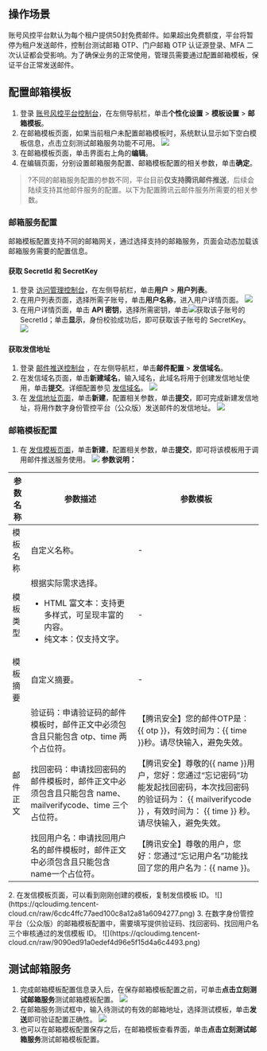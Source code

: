 ## 操作场景
账号风控平台默认为每个租户提供50封免费邮件。如果超出免费额度，平台将暂停为租户发送邮件，控制台测试邮箱 OTP、门户邮箱 OTP 认证源登录、MFA 二次认证都会受影响。为了确保业务的正常使用，管理员需要通过配置邮箱模板，保证平台正常发送邮件。

## 配置邮箱模板
1. 登录 [账号风控平台控制台](https://console.cloud.tencent.com/ciam)，在左侧导航栏，单击**个性化设置** > **模板设置** > **邮箱模板**。
2. 在邮箱模板页面，如果当前租户未配置邮箱模板时，系统默认显示如下空白模板信息，点击立刻测试邮箱服务功能不可用。
![](https://qcloudimg.tencent-cloud.cn/raw/0a384a4d1ec0f7dab7f21fd0280d6809.png)
3. 在邮箱模板页面，单击界面右上角的**编辑**。
4. 在编辑页面，分别设置邮箱服务配置、邮箱模板配置的相关参数，单击**确定**。
>?不同的邮箱服务配置的参数不同，平台目前**仅支持腾讯邮件推送**，后续会陆续支持其他邮件服务的配置。以下为配置腾讯云邮件服务所需要的相关参数。
>

### 邮箱服务配置
邮箱模板配置支持不同的邮箱网关，通过选择支持的邮箱服务，页面会动态加载该邮箱服务需要的配置信息。

#### 获取 SecretId 和 SecretKey
1. 登录 [访问管理控制台](https://console.cloud.tencent.com/cam/overview)，在左侧导航栏，单击**用户** > **用户列表**。
2. 在用户列表页面，选择所需子账号，单击**用户名称**，进入用户详情页面。
	![](https://qcloudimg.tencent-cloud.cn/raw/791d22315769fb873dc9b8afdac1b522.png)
3. 在用户详情页面，单击 **API 密钥**，选择所需密钥，单击![](https://qcloudimg.tencent-cloud.cn/raw/0aa6ed67999bf503415c391177264941.png)获取该子账号的 SecretId；单击**显示**，身份校验成功后，即可获取该子账号的 SecretKey。
    ![](https://qcloudimg.tencent-cloud.cn/raw/2b45843dfc5a3785843827952accfb8d.png)

#### 获取发信地址
1. 登录 [邮件推送控制台](https://console.cloud.tencent.com/ses) ，在左侧导航栏，单击**邮件配置** > **发信域名**。
2. 在发信域名页面，单击**新建域名**，输入域名，此域名将用于创建发信地址使用，单击**提交**。详细配置参见 [发信域名](https://cloud.tencent.com/document/product/1288/55191)。
![](https://qcloudimg.tencent-cloud.cn/raw/293750eca3c3fb1e0d3d08b3a52304ae.png)
3. 在 [发信地址页面](https://console.cloud.tencent.com/ses/address)，单击**新建**，配置相关参数，单击**提交**，即可完成新建发信地址，将用作数字身份管控平台（公众版）发送邮件的发信地址。
![](https://qcloudimg.tencent-cloud.cn/raw/dac57c4477eb67d7f6a216c88cf88da9.png)

### 邮箱模板配置
1. 在 [发信模板页面](https://console.cloud.tencent.com/ses/template)，单击**新建**，配置相关参数，单击**提交**，即可将该模板用于调用邮件推送服务使用。
![](https://qcloudimg.tencent-cloud.cn/raw/52f8eed05915aa1ebf204f9573be8075.png)
**参数说明：**
<table>
<thead>
<tr>
<th>参数名称</th>
<th>参数描述</th>
<th>参数模板</th>
</tr>
</thead>
<tbody><tr>
<td>模板名称</td>
<td>自定义名称。</td>
<td>-</td>
</tr>
<tr>
<td>模板类型</td>
<td>根据实际需求选择。<ul><li> HTML 富文本：支持更多样式，可呈现丰富的内容。</li><li>纯文本：仅支持文字。</ul></li></td>
<td>-</td>
</tr>
<tr>
<td>模板摘要</td>
<td>自定义摘要。</td>
<td>-</td>
</tr>
<tr>
<td  rowspan=3 >邮件正文</td>
<td>验证码：申请验证码的邮件模板时，邮件正文中必须包含且只能包含 otp、time 两个占位符。</td>
<td>【腾讯安全】您的邮件OTP是：{{ otp }}，有效时间为：{{ time }}秒。请尽快输入，避免失效。</td>
</tr>
<tr>
<td>找回密码：申请找回密码的邮件模板时，邮件正文中必须包含且只能包含 name、mailverifycode、time 三个占位符。</td>
<td>【腾讯安全】尊敬的{{ name }}用户，您好：您通过“忘记密码”功能发起找回密码，本次找回密码的验证码为： {{ mailverifycode }} ，有效时间为： {{ time }} 秒。请尽快输入，避免失效。</td>
</tr>
<tr>
<td>找回用户名：申请找回用户名的邮件模板时，邮件正文中必须包含且只能包含name一个占位符。</td>
<td>【腾讯安全】尊敬的用户，您好：您通过“忘记用户名”功能找回了您的用户名为：{{ name }}。</td>
</tr>
</tbody></table> 
2. 在发信模板页面，可以看到刚刚创建的模板，复制发信模板 ID。
![](https://qcloudimg.tencent-cloud.cn/raw/6cdc4ffc77aed100c8a12a81a6094277.png)
3. 在数字身份管控平台（公众版）的邮箱模板配置中，需要填写提供验证码、找回密码、找回用户名三个审核通过的发信模板 ID。
![](https://qcloudimg.tencent-cloud.cn/raw/9090ed91a0edef4d96e5f15d4a6c4493.png)


## 测试邮箱服务
1. 完成邮箱模板配置信息录入后，在保存邮箱模板配置之前，可单击**点击立刻测试邮箱服务**测试邮箱模板配置。
![](https://qcloudimg.tencent-cloud.cn/raw/6ab81a2130010d3786ac78bfa2e81fa8.png)
2. 在邮箱服务测试框中，输入待测试的有效的邮箱地址，选择测试模板，单击**发送**即可验证配置正确性。
![](https://qcloudimg.tencent-cloud.cn/raw/130393e05e0c5e8909e39bcd0d11fa4d.png)
3. 也可以在邮箱模板配置保存之后，在邮箱模板查看界面，单击**点击立刻测试邮箱服务**测试邮箱模板配置。

